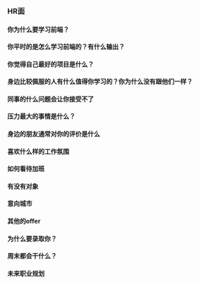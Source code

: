 ### HR面

#### 你为什么要学习前端？

#### 你平时的是怎么学习前端的？有什么输出？

#### 你觉得自己最好的项目是什么？

#### 身边比较佩服的人有什么值得你学习的？你为什么没有跟他们一样？

#### 同事的什么问题会让你接受不了

#### 压力最大的事情是什么？

#### 身边的朋友通常对你的评价是什么

#### 喜欢什么样的工作氛围

#### 如何看待加班

#### 有没有对象

#### 意向城市

#### 其他的offer

#### 为什么要录取你？

#### 周末都会干什么？

#### 未来职业规划